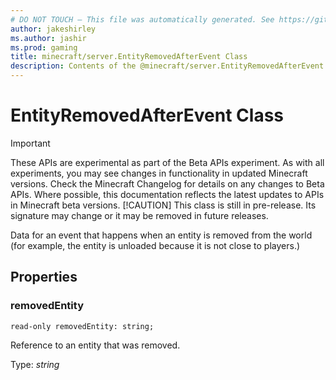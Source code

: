 ```yaml
---
# DO NOT TOUCH — This file was automatically generated. See https://github.com/mojang/minecraftapidocsgenerator to modify descriptions, examples, etc.
author: jakeshirley
ms.author: jashir
ms.prod: gaming
title: minecraft/server.EntityRemovedAfterEvent Class
description: Contents of the @minecraft/server.EntityRemovedAfterEvent class.
---
```

# EntityRemovedAfterEvent Class
>[!IMPORTANT]
>These APIs are experimental as part of the Beta APIs experiment. As with all experiments, you may see changes in functionality in updated Minecraft versions. Check the Minecraft Changelog for details on any changes to Beta APIs. Where possible, this documentation reflects the latest updates to APIs in Minecraft beta versions.
> [!CAUTION]
> This class is still in pre-release.  Its signature may change or it may be removed in future releases.

Data for an event that happens when an entity is removed from the world (for example, the entity is unloaded because it is not close to players.)

## Properties

### **removedEntity**
`read-only removedEntity: string;`

Reference to an entity that was removed.

Type: *string*
